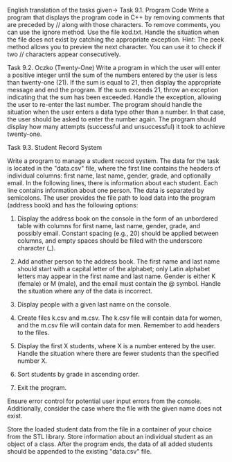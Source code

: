 English translation of the tasks given->
Task 9.1. Program Code
Write a program that displays the program code in C++ by removing comments that are preceded by // along with those characters. To remove comments, you can use the ignore method. Use the file kod.txt. Handle the situation when the file does not exist by catching the appropriate exception.
Hint: The peek method allows you to preview the next character. You can use it to check if two // characters appear consecutively.

Task 9.2. Oczko (Twenty-One)
Write a program in which the user will enter a positive integer until the sum of the numbers entered by the user is less than twenty-one (21). If the sum is equal to 21, then display the appropriate message and end the program. If the sum exceeds 21, throw an exception indicating that the sum has been exceeded. Handle the exception, allowing the user to re-enter the last number. The program should handle the situation when the user enters a data type other than a number. In that case, the user should be asked to enter the number again. The program should display how many attempts (successful and unsuccessful) it took to achieve twenty-one.

Task 9.3. Student Record System

Write a program to manage a student record system. The data for the task is located in the "data.csv" file, where the first line contains the headers of individual columns: first name, last name, gender, grade, and optionally email. In the following lines, there is information about each student. Each line contains information about one person. The data is separated by semicolons. The user provides the file path to load data into the program (address book) and has the following options:

1. Display the address book on the console in the form of an unbordered table with columns for first name, last name, gender, grade, and possibly email. Constant spacing (e.g., 20) should be applied between columns, and empty spaces should be filled with the underscore character (_).

2. Add another person to the address book. The first name and last name should start with a capital letter of the alphabet; only Latin alphabet letters may appear in the first name and last name. Gender is either K (female) or M (male), and the email must contain the @ symbol. Handle the situation where any of the data is incorrect.

3. Display people with a given last name on the console.

4. Create files k.csv and m.csv. The k.csv file will contain data for women, and the m.csv file will contain data for men. Remember to add headers to the files.

5. Display the first X students, where X is a number entered by the user. Handle the situation where there are fewer students than the specified number X.

6. Sort students by grade in ascending order.

7. Exit the program.

Ensure error control for potential user input errors from the console. Additionally, consider the case where the file with the given name does not exist.

Store the loaded student data from the file in a container of your choice from the STL library. Store information about an individual student as an object of a class. After the program ends, the data of all added students should be appended to the existing "data.csv" file.
